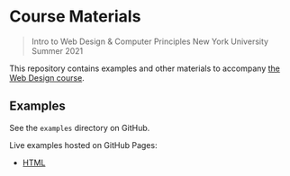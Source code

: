 # Course Materials

> Intro to Web Design & Computer Principles
> New York University
> Summer 2021

This repository contains examples and other materials to accompany [the Web Design course](https://knowledge.kitchen/Web_Design_Schedule).

## Examples

See the `examples` directory on GitHub.

Live examples hosted on GitHub Pages:

- [HTML](https://nyu-web-design.github.io/course-materials/examples/html-intro)

